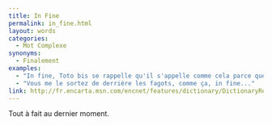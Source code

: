 ```yaml
---
title: In Fine
permalink: in_fine.html
layout: words
categories:
  - Mot Complexe
synonyms:
  - Finalement
examples:
  - "In fine, Toto bis se rappelle qu'il s'appelle comme cela parce que bis rime avec finesse..."
  - "Vous me le sortez de derrière les fagots, comme ça, in fine..."
link: http://fr.encarta.msn.com/encnet/features/dictionary/DictionaryResults.aspx?refid=2016013086
---
```


Tout à fait au dernier moment.
